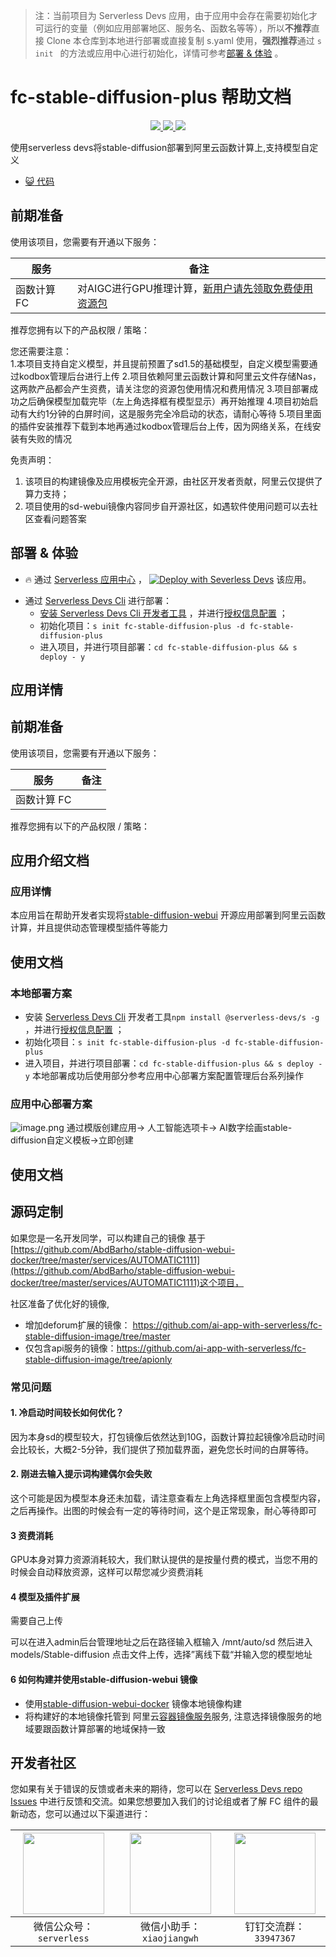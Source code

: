 
> 注：当前项目为 Serverless Devs 应用，由于应用中会存在需要初始化才可运行的变量（例如应用部署地区、服务名、函数名等等），所以**不推荐**直接 Clone 本仓库到本地进行部署或直接复制 s.yaml 使用，**强烈推荐**通过 `s init ` 的方法或应用中心进行初始化，详情可参考[部署 & 体验](#部署--体验) 。

# fc-stable-diffusion-plus 帮助文档
<p align="center" class="flex justify-center">
    <a href="https://www.serverless-devs.com" class="ml-1">
    <img src="http://editor.devsapp.cn/icon?package=fc-stable-diffusion-plus&type=packageType">
  </a>
  <a href="http://www.devsapp.cn/details.html?name=fc-stable-diffusion-plus" class="ml-1">
    <img src="http://editor.devsapp.cn/icon?package=fc-stable-diffusion-plus&type=packageVersion">
  </a>
  <a href="http://www.devsapp.cn/details.html?name=fc-stable-diffusion-plus" class="ml-1">
    <img src="http://editor.devsapp.cn/icon?package=fc-stable-diffusion-plus&type=packageDownload">
  </a>
</p>

<description>

使用serverless devs将stable-diffusion部署到阿里云函数计算上,支持模型自定义

</description>

<codeUrl>

- [:smiley_cat: 代码](https://github.com/devsapp/fc-stable-diffuson)

</codeUrl>
<preview>



</preview>


## 前期准备

使用该项目，您需要有开通以下服务：

<service>



| 服务 |  备注  |
| --- |  --- |
| 函数计算 FC |  对AIGC进行GPU推理计算，<a href="https://free.aliyun.com/?product=9555928&crowd=personal" _blank="target">新用户请先领取免费使用资源包</a> |

</service>

推荐您拥有以下的产品权限 / 策略：
<auth>
</auth>

<remark>

您还需要注意：   
1.本项目支持自定义模型，并且提前预置了sd1.5的基础模型，自定义模型需要通过kodbox管理后台进行上传
2.项目依赖阿里云函数计算和阿里云文件存储Nas，这两款产品都会产生资费，请关注您的资源包使用情况和费用情况
3.项目部署成功之后确保模型加载完毕（左上角选择框有模型显示）再开始推理
4.项目初始启动有大约1分钟的白屏时间，这是服务完全冷启动的状态，请耐心等待
5.项目里面的插件安装推荐下载到本地再通过kodbox管理后台上传，因为网络关系，在线安装有失败的情况

</remark>

<disclaimers>

免责声明：   
1. 该项目的构建镜像及应用模板完全开源，由社区开发者贡献，阿里云仅提供了算力支持；
2. 项目使用的sd-webui镜像内容同步自开源社区，如遇软件使用问题可以去社区查看问题答案

</disclaimers>

## 部署 & 体验

<appcenter>
   
- :fire: 通过 [Serverless 应用中心](https://fcnext.console.aliyun.com/applications/create?template=fc-stable-diffusion-plus) ，
  [![Deploy with Severless Devs](https://img.alicdn.com/imgextra/i1/O1CN01w5RFbX1v45s8TIXPz_!!6000000006118-55-tps-95-28.svg)](https://fcnext.console.aliyun.com/applications/create?template=fc-stable-diffusion-plus) 该应用。
   
</appcenter>
<deploy>
    
- 通过 [Serverless Devs Cli](https://www.serverless-devs.com/serverless-devs/install) 进行部署：
  - [安装 Serverless Devs Cli 开发者工具](https://www.serverless-devs.com/serverless-devs/install) ，并进行[授权信息配置](https://docs.serverless-devs.com/fc/config) ；
  - 初始化项目：`s init fc-stable-diffusion-plus -d fc-stable-diffusion-plus `
  - 进入项目，并进行项目部署：`cd fc-stable-diffusion-plus && s deploy - y`
   
</deploy>

## 应用详情

<appdetail id="flushContent">

## 前期准备

使用该项目，您需要有开通以下服务：


| 服务      | 备注 |
| ------- | -- |
| 函数计算 FC |    |


推荐您拥有以下的产品权限 / 策略：

## 应用介绍文档
### 应用详情
本应用旨在帮助开发者实现将[stable-diffusion-webui](https://github.com/AUTOMATIC1111/stable-diffusion-webui) 开源应用部署到阿里云函数计算，并且提供动态管理模型插件等能力

## 使用文档
### 本地部署方案
  - 安装 [Serverless Devs Cli](https://www.serverless-devs.com/serverless-devs/install)  开发者工具`npm install @serverless-devs/s -g`
    ，并进行[授权信息配置](https://docs.serverless-devs.com/fc/config) ；
  - 初始化项目：`s init fc-stable-diffusion-plus -d fc-stable-diffusion-plus`
  - 进入项目，并进行项目部署：`cd fc-stable-diffusion-plus && s deploy - y`
本地部署成功后使用部分参考应用中心部署方案配置管理后台系列操作

### 应用中心部署方案

![image.png](https://intranetproxy.alipay.com/skylark/lark/0/2023/png/13970/1683461638633-942efd24-2edf-41bd-8654-89f115e348ae.png#clientId=u03391672-5bf6-4&from=paste&height=895&id=u334249e9&originHeight=1790&originWidth=3548&originalType=binary&ratio=2&rotation=0&showTitle=false&size=2234309&status=done&style=none&taskId=u76368d40-2f09-4f3b-a3e4-de7f5e8485b&title=&width=1774)
通过模版创建应用-> 人工智能选项卡-> AI数字绘画stable-diffusion自定义模板->立即创建

</appdetail>

## 使用文档

<usedetail id="flushContent">

## 源码定制
如果您是一名开发同学，可以构建自己的镜像
基于[https://github.com/AbdBarho/stable-diffusion-webui-docker/tree/master/services/AUTOMATIC1111](https://github.com/AbdBarho/stable-diffusion-webui-docker/tree/master/services/AUTOMATIC1111)这个项目，

社区准备了优化好的镜像,
+ 增加deforum扩展的镜像： https://github.com/ai-app-with-serverless/fc-stable-diffusion-image/tree/master
+ 仅包含api服务的镜像：https://github.com/ai-app-with-serverless/fc-stable-diffusion-image/tree/apionly

### 常见问题

#### 1. 冷启动时间较长如何优化？

因为本身sd的模型较大，打包镜像后依然达到10G，函数计算拉起镜像冷启动时间会比较长，大概2-5分钟，我们提供了预加载界面，避免您长时间的白屏等待。

#### 2. 刚进去输入提示词构建偶尔会失败

这个可能是因为模型本身还未加载，请注意查看左上角选择框里面包含模型内容，之后再操作。出图的时候会有一定的等待时间，这个是正常现象，耐心等待即可

#### 3 资费消耗

GPU本身对算力资源消耗较大，我们默认提供的是按量付费的模式，当您不用的时候会自动释放资源，这样可以帮您减少资费消耗

#### 4 模型及插件扩展

需要自己上传

可以在进入admin后台管理地址之后在路径输入框输入
/mnt/auto/sd
然后进入models/Stable-diffusion 点击文件上传，选择”离线下载“并输入您的模型地址

#### 6 如何构建并使用stable-diffusion-webui 镜像

- 使用[stable-diffusion-webui-docker](https://github.com/AbdBarho/stable-diffusion-webui-docker)
  镜像本地镜像构建
- 将构建好的本地镜像托管到
  阿里云[容器镜像服务](https://help.aliyun.com/document_detail/257112.html?spm=a2c4g.410107.0.0.5b4036b9BUO0T5)服务,
  注意选择镜像服务的地域要跟函数计算部署的地域保持一致

</usedetail>


<devgroup>


## 开发者社区

您如果有关于错误的反馈或者未来的期待，您可以在 [Serverless Devs repo Issues](https://github.com/serverless-devs/serverless-devs/issues) 中进行反馈和交流。如果您想要加入我们的讨论组或者了解 FC 组件的最新动态，您可以通过以下渠道进行：

<p align="center">  

| <img src="https://serverless-article-picture.oss-cn-hangzhou.aliyuncs.com/1635407298906_20211028074819117230.png" width="130px" > | <img src="https://serverless-article-picture.oss-cn-hangzhou.aliyuncs.com/1635407044136_20211028074404326599.png" width="130px" > | <img src="https://serverless-article-picture.oss-cn-hangzhou.aliyuncs.com/1635407252200_20211028074732517533.png" width="130px" > |
| --------------------------------------------------------------------------------------------------------------------------------- | --------------------------------------------------------------------------------------------------------------------------------- | --------------------------------------------------------------------------------------------------------------------------------- |
| <center>微信公众号：`serverless`</center>                                                                                         | <center>微信小助手：`xiaojiangwh`</center>                                                                                        | <center>钉钉交流群：`33947367`</center>                                                                                           |
</p>
</devgroup>
